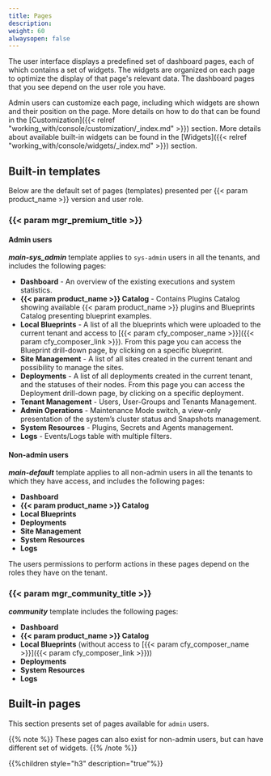 ```yaml
---
title: Pages
description:
weight: 60
alwaysopen: false
---
```


The user interface displays a predefined set of dashboard pages, each of which contains a set of widgets. The widgets are organized on each page to optimize the display of that page's relevant data. The dashboard pages that you see depend on the user role you have.

Admin users can customize each page, including which widgets are shown and their position on the page. More details on how to do that can be found in the [Customization]({{< relref "working_with/console/customization/_index.md" >}}) section. More details about available built-in widgets can be found in the [Widgets]({{< relref "working_with/console/widgets/_index.md" >}}) section.


## Built-in templates

Below are the default set of pages (templates) presented per {{< param product_name >}} version and user role.


### {{< param mgr_premium_title >}}

#### Admin users

***main-sys_admin*** template applies to `sys-admin` users in all the tenants, and includes the following pages:

* **Dashboard** - An overview of the existing executions and system statistics.
* **{{< param product_name >}} Catalog** - Contains Plugins Catalog showing available {{< param product_name >}} plugins and Blueprints Catalog presenting blueprint examples.
* **Local Blueprints** - A list of all the blueprints which were uploaded to the current tenant and access to [{{< param cfy_composer_name >}}]({{< param cfy_composer_link >}}). From this page you can access the Blueprint drill-down page, by clicking on a specific blueprint.
* **Site Management** - A list of all sites created in the current tenant and possibility to manage the sites.
* **Deployments** - A list of all deployments created in the current tenant, and the statuses of their nodes. From this page you can access the Deployment drill-down page, by clicking on a specific deployment.
* **Tenant Management** - Users, User-Groups and Tenants Management.
* **Admin Operations** - Maintenance Mode switch, a view-only presentation of the system’s cluster status and Snapshots management.
* **System Resources** - Plugins, Secrets and Agents management.
* **Logs** - Events/Logs table with multiple filters.


#### Non-admin users

***main-default*** template applies to all non-admin users in all the tenants to which they have access, and includes the following pages:

* **Dashboard**
* **{{< param product_name >}} Catalog**
* **Local Blueprints**
* **Deployments**
* **Site Management**
* **System Resources**
* **Logs**

The users permissions to perform actions in these pages depend on the roles they have on the tenant.


### {{< param mgr_community_title >}}

***community*** template includes the following pages:

* **Dashboard**
* **{{< param product_name >}} Catalog**
* **Local Blueprints** (without access to [{{< param cfy_composer_name >}}]({{< param cfy_composer_link >}}))   
* **Deployments**
* **System Resources**
* **Logs**


## Built-in pages

This section presents set of pages available for `admin` users.

{{% note %}}
These pages can also exist for non-admin users, but can have different set of widgets.
{{% /note %}}

{{%children style="h3" description="true"%}}
